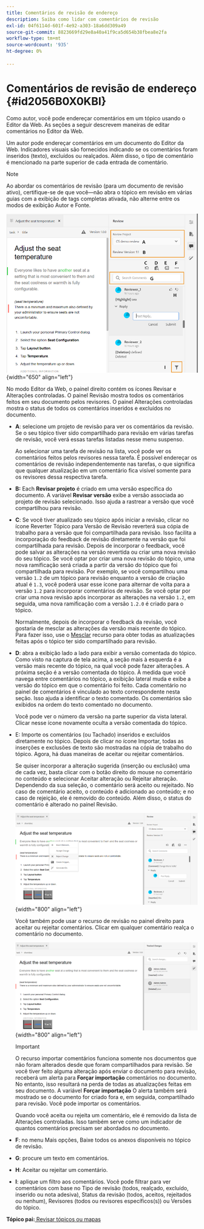 ```yaml
---
title: Comentários de revisão de endereço
description: Saiba como lidar com comentários de revisão
exl-id: 04f6114d-601f-4e92-a303-18a6dd309a49
source-git-commit: 8823669fd29e8a40a41f9ca5d654b38fbea8e2fa
workflow-type: tm+mt
source-wordcount: '935'
ht-degree: 0%

---
```


# Comentários de revisão de endereço {#id2056B0X0KBI}

Como autor, você pode endereçar comentários em um tópico usando o Editor da Web. As seções a seguir descrevem maneiras de editar comentários no Editor da Web.

Um autor pode endereçar comentários em um documento do Editor da Web. Indicadores visuais são fornecidos indicando se os comentários foram inseridos \(texto\), excluídos ou realçados. Além disso, o tipo de comentário é mencionado na parte superior de cada entrada de comentário.

>[!NOTE]
>
> Ao abordar os comentários de revisão \(para um documento de revisão ativo\), certifique-se de que você—não abra o tópico em revisão em várias guias com a exibição de tags completas ativada, não alterne entre os modos de exibição Autor e Fonte.

![](images/comments-page-web-editor_cs.png){width="650" align="left"}

No modo Editor da Web, o painel direito contém os ícones Revisar e Alterações controladas. O painel Revisão mostra todos os comentários feitos em seu documento pelos revisores. O painel Alterações controladas mostra o status de todos os comentários inseridos e excluídos no documento.

- **A**: selecione um projeto de revisão para ver os comentários da revisão. Se o seu tópico tiver sido compartilhado para revisão em várias tarefas de revisão, você verá essas tarefas listadas nesse menu suspenso.

   Ao selecionar uma tarefa de revisão na lista, você pode ver os comentários feitos pelos revisores nessa tarefa. É possível endereçar os comentários de revisão independentemente nas tarefas, o que significa que qualquer atualização em um comentário fica visível somente para os revisores dessa respectiva tarefa.

- **B:** Each **Revisar projeto** é criado em uma versão específica do documento. A variável **Revisar versão** exibe a versão associada ao projeto de revisão selecionado. Isso ajuda a rastrear a versão que você compartilhou para revisão.

- **C**: Se você tiver atualizado seu tópico após iniciar a revisão, clicar no ícone Reverter Tópico para Versão de Revisão reverterá sua cópia de trabalho para a versão que foi compartilhada para revisão. Isso facilita a incorporação do feedback de revisão diretamente na versão que foi compartilhada para revisão. Depois de incorporar o feedback, você pode salvar as alterações na versão revertida ou criar uma nova revisão do seu tópico. Se você optar por criar uma nova revisão do tópico, uma nova ramificação será criada a partir da versão do tópico que foi compartilhada para revisão. Por exemplo, se você compartilhou uma versão `1.2` de um tópico para revisão enquanto a versão de criação atual é `1.3`, você poderá usar esse ícone para alternar de volta para a versão `1.2` para incorporar comentários de revisão. Se você optar por criar uma nova revisão após incorporar as alterações na versão `1.2`, em seguida, uma nova ramificação com a versão `1.2.0` é criado para o tópico.

   Normalmente, depois de incorporar o feedback da revisão, você gostaria de mesclar as alterações da versão mais recente do tópico. Para fazer isso, use o [Mesclar](web-editor-features.md#id205DF04E0HS) recurso para obter todas as atualizações feitas após o tópico ter sido compartilhado para revisão.

- **D**: abra a exibição lado a lado para exibir a versão comentada do tópico. Como visto na captura de tela acima, a seção mais à esquerda é a versão mais recente do tópico, na qual você pode fazer alterações. A próxima seção é a versão comentada do tópico. À medida que você navega entre comentários no tópico, a exibição lateral muda e exibe a versão do tópico em que o comentário foi feito. Cada comentário no painel de comentários é vinculado ao texto correspondente nesta seção. Isso ajuda a identificar o texto comentado. Os comentários são exibidos na ordem do texto comentado no documento.

   Você pode ver o número da versão na parte superior da vista lateral. Clicar nesse ícone novamente oculta a versão comentada do tópico.

- E: Importe os comentários \(ou Tachado\) inseridos e excluídos diretamente no tópico. Depois de clicar no ícone Importar, todas as inserções e exclusões de texto são mostradas na cópia de trabalho do tópico. Agora, há duas maneiras de aceitar ou rejeitar comentários.

   Se quiser incorporar a alteração sugerida \(inserção ou exclusão\) uma de cada vez, basta clicar com o botão direito do mouse no comentário no conteúdo e selecionar Aceitar alteração ou Rejeitar alteração. Dependendo da sua seleção, o comentário será aceito ou rejeitado. No caso de comentário aceito, o conteúdo é adicionado ao conteúdo; e no caso de rejeição, ele é removido do conteúdo. Além disso, o status do comentário é alterado no painel Revisão.

   ![](images/import-comment-accept-web-editor_cs.png){width="800" align="left"}

   Você também pode usar o recurso de revisão no painel direito para aceitar ou rejeitar comentários. Clicar em qualquer comentário realça o comentário no documento.

   ![](images/changes-tab_cs.png){width="800" align="left"}

   >[!IMPORTANT]
   >
   > O recurso importar comentários funciona somente nos documentos que não foram alterados desde que foram compartilhados para revisão. Se você tiver feito alguma alteração após enviar o documento para revisão, receberá um alerta para **Forçar importação** comentários no documento. No entanto, isso resultará na perda de todas as atualizações feitas em seu documento. A variável **Forçar importação** O alerta também será mostrado se o documento for criado fora e, em seguida, compartilhado para revisão. Você pode importar os comentários.

   Quando você aceita ou rejeita um comentário, ele é removido da lista de Alterações controladas. Isso também serve como um indicador de quantos comentários precisam ser abordados no documento.

- **F**: no menu Mais opções, Baixe todos os anexos disponíveis no tópico de revisão.
- **G**: procure um texto em comentários.
- **H**: Aceitar ou rejeitar um comentário.

- **I**: aplique um filtro aos comentários. Você pode filtrar para ver comentários com base no Tipo de revisão \(todos, realçado, excluído, inserido ou nota adesiva\), Status da revisão \(todos, aceitos, rejeitados ou nenhum\), Revisores \(todos ou revisores específicos\(s\)\) ou Versões do tópico.


**Tópico pai:**[ Revisar tópicos ou mapas](review.md)
